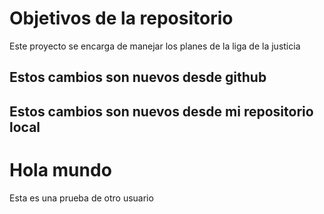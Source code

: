 # Objetivos de la repositorio

Este proyecto se encarga de manejar los planes de la liga de la justicia

## Estos cambios son nuevos desde github

## Estos cambios son nuevos desde mi repositorio local

# Hola mundo

Esta es una prueba de otro usuario
